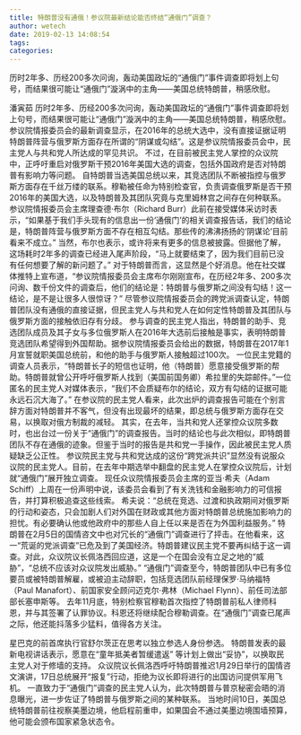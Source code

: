 ```yaml
---
title: 特朗普没有通俄！参议院最新结论能否终结“通俄门”调查？
author: wetech
date: 2019-02-13 14:08:54
tags: 
categories: 
---
```

历时2年多、历经200多次问询，轰动美国政坛的“通俄门”事件调查即将划上句号，而结果很可能让“通俄门”漩涡中的主角——美国总统特朗普，稍感欣慰。
<!-- more -->
潘寅茹
历时2年多、历经200多次问询，轰动美国政坛的“通俄门”事件调查即将划上句号，而结果很可能让“通俄门”漩涡中的主角——美国总统特朗普，稍感欣慰。
参议院情报委员会的最新调查显示，在2016年的总统大选中，没有直接证据证明特朗普阵营与俄罗斯方面存在所谓的“阴谋或勾结”。这是参议院情报委员会中，民主党人与共和党人所达成的罕见共识。
不过，在目前被民主党人掌控的众议院中，正呼吁重启对俄罗斯干预2016年美国大选的调查，包括外国政府是否对特朗普有影响力等问题。
自特朗普当选美国总统以来，其竞选团队不断被指控与俄罗斯方面存在千丝万缕的联系。穆勒被任命为特别检查官，负责调查俄罗斯是否干预2016年的美国大选，以及特朗普及其团队究竟与克里姆林宫之间存在何种联系。
参议院情报委员会主席理查德·布尔（Richard Burr）此前在接受媒体采访时表示，“如果基于我们手头现有的信息出一份‘通俄门’的相关调查报告话，我们的结论是，特朗普阵营与俄罗斯方面不存在相互勾结。那些传的沸沸扬扬的‘阴谋论’目前看来不成立。”
当然，布尔也表示，或许将来有更多的信息被披露。但据他了解，这场耗时2年多的调查已经进入尾声阶段，“马上就要结束了，因为我们目前已没有任何想要了解的新问题了。”
对于特朗普而言，这显然是个好消息。他在社交媒体推特上宣布道，“参议院情报委员会主席布尔刚刚宣布，在历经2年多、200多次问询、数千份文件的调查后，他们的结论是：特朗普与俄罗斯之间没有勾结！这一结论，是不是让很多人很惊讶？”
尽管参议院情报委员会的跨党派调查认定，特朗普团队没有通俄的直接证据，但民主党人与共和党人在如何定性特朗普及其团队与俄罗斯方面的接触依旧存有分歧。
参与调查的民主党人指出，特朗普的助手、竞选团队成员及其子女与多位俄罗斯人在2016年大选前后接触是事实，表明特朗普竞选团队希望得到外国帮助。据参议院情报委员会给出的数据，特朗普在2017年1月宣誓就职美国总统前，和他的助手与俄罗斯人接触超过100次。
一位民主党籍的调查人员表示，“特朗普长子的短信也证明，他（特朗普）愿意接受俄罗斯的帮助。特朗普就曾公开呼吁俄罗斯人找到（美国前国务卿）希拉里的失踪邮件。”一位匿名的民主党人对媒体表示，“我们不会质疑布尔的结论，双方有勾结的证据可能永远石沉大海了。”
在参议院的民主党人看来，此次出炉的调查报告可能在个别言辞方面对特朗普并不客气，但没有出现最坏的结果，即总统与俄罗斯方面存在交易，以换取对俄方制裁的减轻。
其实，在去年，当共和党人还掌控众议院多数时，也出台过一份关于“通俄门”的调查报告。当时的结论也与此次相似，即特朗普团队不存在通俄的迹象。但鉴于当时的报告是共和党一手操作，因此被民主党人质疑缺乏公正性。
参议院民主党与共和党达成的这份“跨党派共识”显然没有说服众议院的民主党人。目前，在去年中期选举中翻盘的民主党人在掌控众议院后，计划就“通俄门”展开独立调查。
现任众议院情报委员会主席的亚当·希夫（Adam Schiff）上周在一份声明中说，该委员会看到了有关洗钱和金融影响力的可信报告，并打算积极追查这些线索。 希夫说：“总统在竞选、过渡和执政期间对俄罗斯的行动和姿态，只会加剧人们对外国在财政或其他方面对特朗普总统施加影响力的担忧。有必要确认他或他政府中的那些人自上任以来是否在为外国利益服务。”
特朗普在2月5日的国情咨文中也对冗长的“通俄门”调查进行了抨击。在他看来，这一“荒诞的党派调查”已危及到了美国经济。特朗普建议民主党不要再纠结于这一调查。对此，众议院议长佩洛西回应道，这是一个在国会没有立足之地的“威胁”，“总统不应该对众议院发出威胁。”
“通俄门”调查至今，特朗普团队中已有多位要员或被特朗普解雇，或被迫主动辞职，包括竞选团队前经理保罗·马纳福特（Paul Manafort）、前国家安全顾问迈克尔·弗林（Michael Flynn）、前任司法部部长塞申斯等。
去年11月底，特别检察官穆勒首次指控了特朗普前私人律师科恩，并与其签署了认罪协议。科恩还将继续配合穆勒调查。在“通俄门”调查已尾声之际，他还能抖落多少猛料，值得各方关注。
 
 
星巴克的前首席执行官舒尔茨正在思考以独立参选人身份参选。
特朗普发表的最新电视讲话表示，愿意在“童年抵美者暂缓遣返” 等计划上做出“妥协”，以换取民主党人对于修墙的支持。
众议院议长佩洛西呼吁特朗普推迟1月29日举行的国情咨文演讲，17日总统展开“报复”行动，拒绝为议长即将进行的出国访问提供军用飞机。
一直致力于“通俄门”调查的民主党人认为，此次特朗普与普京秘密会晤的消息曝光，进一步佐证了特朗普与俄罗斯之间的某种联系。
当地时间10日，美国总统特朗普前往视察美墨边境，他启程前重申，如果国会不通过美墨边境围墙预算，他可能会颁布国家紧急状态令。
